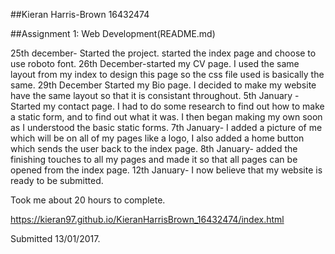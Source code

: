 ##Kieran Harris-Brown 16432474 

##Assignment	1:	Web	Development(README.md)

25th december- Started the project. started the index page and choose to use roboto font.
26th December-started my CV page. I used the same layout from my index to design this page so the css file used is basically the same. 
29th December Started my Bio page. I decided to make my website have the same layout so that it is consistant throughout. 
5th January - Started my contact page. I had to do some research to find out how to make a static form, and to find out what it was. I then began making my own soon as I understood the basic static forms.
7th January- I added a picture of me which will be on all of my pages like a logo, I also added a home button which sends the user back to the index page.
8th January- added the finishing touches to all my pages and made it so that all pages can be opened from the index page.
12th January- I now believe that my website is ready to be submitted.

Took me about 20 hours to complete.

https://kieran97.github.io/KieranHarrisBrown_16432474/index.html

Submitted 13/01/2017.
